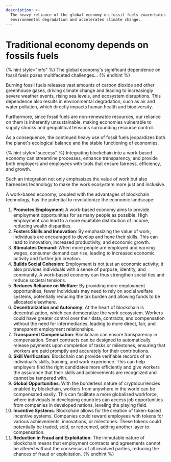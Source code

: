 ```yaml
---
description: >-
  The heavy reliance of the global economy on fossil fuels exacerbates
  environmental degradation and accelerates climate change.
---
```


# Traditional economy depends on fossils fuels

{% hint style="info" %}
The global economy's significant dependence on fossil fuels poses multifaceted challenges...
{% endhint %}

Burning fossil fuels releases vast amounts of carbon dioxide and other greenhouse gases, driving climate change and leading to increasingly severe weather events, rising sea levels, and ecosystem disruptions. This dependence also results in environmental degradation, such as air and water pollution, which directly impacts human health and biodiversity.

Furthermore, since fossil fuels are non-renewable resources, our reliance on them is inherently unsustainable, making economies vulnerable to supply shocks and geopolitical tensions surrounding resource control.&#x20;

As a consequence, the continued heavy use of fossil fuels jeopardizes both the planet's ecological balance and the stable functioning of economies.

{% hint style="success" %}
Integrating blockchain into a work-based economy can streamline processes, enhance transparency, and provide both employers and employees with tools that ensure fairness, efficiency, and growth.&#x20;

Such an integration not only emphasizes the value of work but also harnesses technology to make the work ecosystem more just and inclusive.

A work-based economy, coupled with the advantages of blockchain technology, has the potential to revolutionize the economic landscape:

1. **Promotes Employment**: A work-based economy aims to provide employment opportunities for as many people as possible. High employment can lead to a more equitable distribution of income, reducing wealth disparities.
2. **Fosters Skills and Innovation**: By emphasizing the value of work, individuals are encouraged to develop and hone their skills. This can lead to innovation, increased productivity, and economic growth.
3. **Stimulates Demand**: When more people are employed and earning wages, consumer demand can rise, leading to increased economic activity and further job creation.
4. **Builds Social Cohesion**: Employment is not just an economic activity; it also provides individuals with a sense of purpose, identity, and community. A work-based economy can thus strengthen social ties and reduce societal tensions.
5. **Reduces Reliance on Welfare**: By providing more employment opportunities, fewer individuals may need to rely on social welfare systems, potentially reducing the tax burden and allowing funds to be allocated elsewhere.
6. **Decentralization and Autonomy**: At the heart of blockchain is decentralization, which can democratize the work ecosystem. Workers could have greater control over their data, contracts, and compensation without the need for intermediaries, leading to more direct, fair, and transparent employment relationships.
7. **Transparent Compensation**: Blockchain can ensure transparency in compensation. Smart contracts can be designed to automatically release payments upon completion of tasks or milestones, ensuring that workers are paid promptly and accurately for their contributions.
8. **Skill Verification**: Blockchain can provide verifiable records of an individual's skills, training, and work experience. This can help employers find the right candidates more efficiently and give workers the assurance that their skills and achievements are recognized and cannot be tampered with.
9. **Global Opportunities**: With the borderless nature of cryptocurrencies enabled by blockchain, workers from anywhere in the world can be compensated easily. This can facilitate a more globalized workforce, where individuals in developing countries can access job opportunities from companies in developed nations, leveling the playing field.
10. **Incentive Systems**: Blockchain allows for the creation of token-based incentive systems. Companies could reward employees with tokens for various achievements, innovations, or milestones. These tokens could potentially be traded, sold, or redeemed, adding another layer to compensation.
11. **Reduction in Fraud and Exploitation**: The immutable nature of blockchain means that employment contracts and agreements cannot be altered without the consensus of all involved parties, reducing the chances of fraud or exploitation.
{% endhint %}
